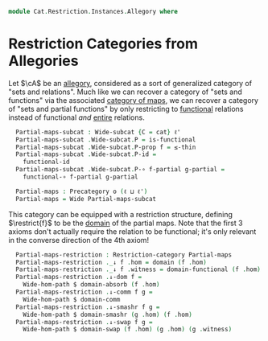 <!--
```agda
open import Cat.Functor.WideSubcategory
open import Cat.Restriction.Base
open import Cat.Allegory.Base
open import Cat.Prelude

import Cat.Allegory.Morphism
```
-->

```agda
module Cat.Restriction.Instances.Allegory where
```

# Restriction Categories from Allegories

Let $\cA$ be an [allegory], considered as a sort of generalized category
of "sets and relations". Much like we can recover a category of "sets and
functions" via the associated [category of maps], we can recover a category
of "sets and partial functions" by only restricting to [functional]
relations instead of functional _and_ [entire] relations.

[allegory]: Cat.Allegory.Base.html
[category of maps]: Cat.Allegory.Maps.html
[functional]: Cat.Allegory.Morphism.html#functional-morphisms
[entire]: Cat.Allegory.Morphism.html#entire-morphisms

<!--
```agda
module _ {o ℓ ℓ'} (A : Allegory o ℓ ℓ') where
  open Cat.Allegory.Morphism A
  open Restriction-category
  open Wide-hom
```
-->

```agda
  Partial-maps-subcat : Wide-subcat {C = cat} ℓ'
  Partial-maps-subcat .Wide-subcat.P = is-functional
  Partial-maps-subcat .Wide-subcat.P-prop f = ≤-thin
  Partial-maps-subcat .Wide-subcat.P-id =
    functional-id
  Partial-maps-subcat .Wide-subcat.P-∘ f-partial g-partial =
    functional-∘ f-partial g-partial

  Partial-maps : Precategory o (ℓ ⊔ ℓ')
  Partial-maps = Wide Partial-maps-subcat
```

This category can be equipped with a restriction structure, defining
$\restrict{f}$ to be the [domain] of the partial maps.
Note that the first 3 axioms don't actually require the relation to be
functional; it's only relevant in the converse direction of the 4th axiom!

[domain]: Cat.Allegory.Morphism.html#domains

```agda
  Partial-maps-restriction : Restriction-category Partial-maps
  Partial-maps-restriction ._↓ f .hom = domain (f .hom)
  Partial-maps-restriction ._↓ f .witness = domain-functional (f .hom)
  Partial-maps-restriction .↓-dom f =
    Wide-hom-path $ domain-absorb (f .hom)
  Partial-maps-restriction .↓-comm f g =
    Wide-hom-path $ domain-comm
  Partial-maps-restriction .↓-smashr f g =
    Wide-hom-path $ domain-smashr (g .hom) (f .hom)
  Partial-maps-restriction .↓-swap f g =
    Wide-hom-path $ domain-swap (f .hom) (g .hom) (g .witness)
```

